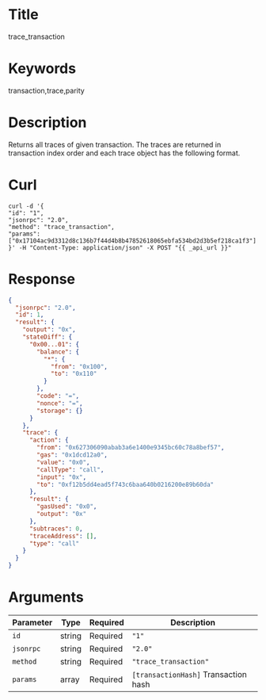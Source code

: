 # Title

trace_transaction

# Keywords

transaction,trace,parity

# Description

Returns all traces of given transaction. The traces are returned in transaction index order and each trace object has the following format.

# Curl

```shell
curl -d '{
"id": "1",
"jsonrpc": "2.0",
"method": "trace_transaction",
"params": ["0x17104ac9d3312d8c136b7f44d4b8b47852618065ebfa534bd2d3b5ef218ca1f3"]
}' -H "Content-Type: application/json" -X POST "{{ _api_url }}"
```

# Response

```json
{
  "jsonrpc": "2.0",
  "id": 1,
  "result": {
    "output": "0x",
    "stateDiff": {
      "0x00...01": {
        "balance": {
          "*": {
            "from": "0x100",
            "to": "0x110"
          }
        },
        "code": "=",
        "nonce": "=",
        "storage": {}
      }
    },
    "trace": {
      "action": {
        "from": "0x627306090abab3a6e1400e9345bc60c78a8bef57",
        "gas": "0x1dcd12a0",
        "value": "0x0",
        "callType": "call",
        "input": "0x",
        "to": "0xf12b5dd4ead5f743c6baa640b0216200e89b60da"
      },
      "result": {
        "gasUsed": "0x0",
        "output": "0x"
      },
      "subtraces": 0,
      "traceAddress": [],
      "type": "call"
    }
  }
}
```

# Arguments

| Parameter | Type   | Required | Description                            |
|-----------|--------|----------|----------------------------------------|
| `id`      | string | Required | `"1"`                                  |
| `jsonrpc` | string | Required | `"2.0"`                               |
| `method`  | string | Required | `"trace_transaction"`                  |
| `params`  | array  | Required | `[transactionHash]` Transaction hash   |
